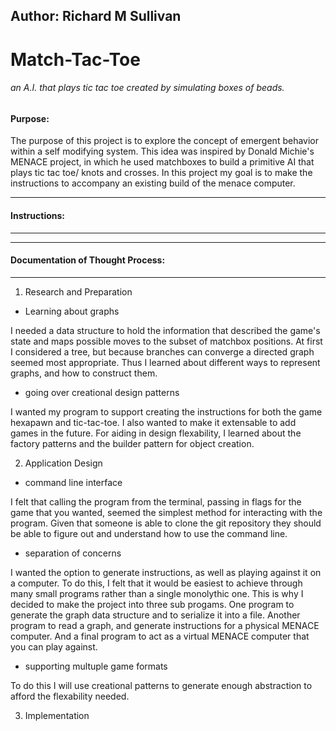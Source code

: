 ## Author: Richard M Sullivan

# Match-Tac-Toe 
###### an A.I. that plays tic tac toe created by simulating boxes of beads.


#### Purpose:
The purpose of this project is to explore the concept of emergent behavior
within a self modifying system. This idea was inspired by Donald Michie's
MENACE project, in which he used matchboxes to build a primitive AI that plays
tic tac toe/ knots and crosses. In this project my goal is to make the
instructions to accompany an existing build of the menace computer.

-----------------------------------------------------------
#### Instructions:
-----------------------------------------------------------

-----------------------------------------------------------
#### Documentation of Thought Process:
-----------------------------------------------------------
1. Research and Preparation
 * Learning about graphs
  
  I needed a data structure to hold the information that described the game's
  state and maps possible moves to the subset of matchbox positions.
  At first I considered a tree, but because branches can converge a directed
  graph seemed most appropriate. Thus I learned about different ways to represent
  graphs, and how to construct them.
  
 * going over creational design patterns

  I wanted my program to support creating the instructions for both the game
  hexapawn and tic-tac-toe. I also wanted to make it extensable to add games
  in the future. For aiding in design flexability, I learned about the factory
  patterns and the builder pattern for object creation.
  
2. Application Design
 * command line interface
 
  I felt that calling the program from the terminal, passing in flags for the
  game that you wanted, seemed the simplest method for interacting with the
  program. Given that someone is able to clone the git repository they should be
  able to figure out and understand how to use the command line.
  
 * separation of concerns

  I wanted the option to generate instructions, as well as playing against it on
  a computer. To do this, I felt that it would be easiest to achieve through many
  small programs rather than a single monolythic one. This is why I decided to
  make the project into three sub progams. One program to generate the graph data
  structure and to serialize it into a file. Another program to read a graph, and 
  generate instructions for a physical MENACE computer. And a final program to 
  act as a virtual MENACE computer that you can play against.
 
 * supporting multuple game formats
 
  To do this I will use creational patterns to generate enough abstraction to
  afford the flexability needed.
  
3. Implementation
